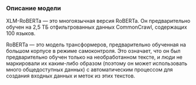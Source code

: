 ### Описание модели
XLM-RoBERTa — это многоязычная версия RoBERTa. Он предварительно обучен на 2,5 ТБ отфильтрованных данных CommonCrawl, содержащих 100 языков.

RoBERTa — это модель трансформеров, предварительно обученная на большом корпусе в режиме самоконтроля. Это означает, что он был предварительно обучен только на необработанном тексте, и люди не маркировали их каким-либо образом (поэтому он может использовать много общедоступных данных) с автоматическим процессом для создания входных данных и меток из этих текстов.
